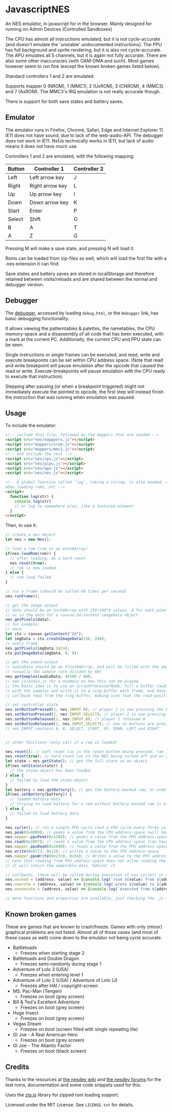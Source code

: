 # JavascriptNES

An NES emulator, in javascript for in the browser.
Mainly designed for running on Admin Devices (Controlled Sandboxes)

The CPU has almost all instructions emulated, but it is not cycle-accurate (and doesn't emulate the 'unstable' undocumented instructions).
The PPU has full background and sprite rendering, but it is also not cycle-accurate. The APU emulates all 5 channels, but it is again not fully accurate.
There are also some other inaccuracies (with OAM-DMA and such).
Most games however seem to run fine (except the known broken games listed below).

Standard controllers 1 and 2 are emulated.

Supports mapper 0 (NROM), 1 (MMC1), 2 (UxROM), 3 (CNROM), 4 (MMC3) and 7 (AxROM). The MMC3's IRQ emulation is not really accurate though.

There is support for both save states and battery saves.

## Emulator

The emulator runs in Firefox, Chrome, Safari, Edge and Internet Explorer 11. IE11 does not have sound, due to lack of the web-audio-API. The debugger does not work in IE11. NsfJs technically works in IE11, but lack of audio means it does not have much use.

Controllers 1 and 2 are emulated, with the following mapping:

| Button | Controller 1    | Controller 2 |
| ------ | --------------- | ------------ |
| Left   | Left arrow key  | J            |
| Right  | Right arrow key | L            |
| Up     | Up arrow key    | I            |
| Down   | Down arrow key  | K            |
| Start  | Enter           | P            |
| Select | Shift           | O            |
| B      | A               | T            |
| A      | Z               | G            |

Pressing M will make a save state, and pressing N will load it.

Roms can be loaded from zip-files as well, which will load the first file with a .nes extension it can find.

Save states and battery saves are stored in localStorage and therefore retained between visits/reloads and are shared between the normal and debugger version.

## Debugger

The [debugger](https://elzo-d.github.io/NesJs/debug.html), accessed by loading `debug.html`, or the `Debugger` link, has basic debugging functionality.

It allows viewing the patterntables & palettes, the nametables, the CPU memory-space and a disassembly of all code that has been executed, with a mark at the current PC. Additionally, the current CPU and PPU state can be seen.

Single instructions or single frames can be executed, and read, write and execute breakpoints can be set within CPU address space. (Note that read and write breakpoint will pause emulation after the opcode that caused the read or write. Execute-breakpoints will pause emulation with the CPU ready to execute that instruction).

Stepping after pausing (or when a breakpoint triggered) might not immediately execute the pointed to opcode, the first step will instead finish the instruction that was running when emulation was paused.

## Usage

To include the emulator:

```html
<!-- include this file, followed by the mappers that are needed -->
<script src="nes/mapppers.js"></script>
<script src="mappers/nrom.js"></script>
<script src="mappers/mmc1.js"></script>
<!-- and include the rest -->
<script src="nes/cpu.js"></script>
<script src="nes/pipu.js"></script>
<script src="nes/apu.js"></script>
<script src="nes/nes.js"></script>

<!-- A global function called 'log', taking a string, is also needed, which gets called with status messages
when loading roms, etc -->
<script>
  function log(str) {
    console.log(str)
    // or log to somewhere else, like a textarea-element
  }
</script>
```

Then, to use it:

```javascript
// create a nes object
let nes = new Nes();

// load a rom (rom as an Uint8Array)
if(nes.loadRom(rom)) {
  // after loading, do a hard reset
  nes.reset(true);
  // rom is now loaded
} else {
  // rom load failed
}

// run a frame (should be called 60 times per second)
nes.runFrame();

// get the image output
// data should be an Uint8Array with 256*240*4 values, 4 for each pixel (r, g, b, a),
// as in the data for a canvas-2d-context imageData object
nes.getPixels(data);
// for example:
// once
let ctx = canvas.getContext("2d");
let imgData = ctx.createImageData(256, 240);
// every frame
nes.getPixels(imgData.data);
ctx.putImageData(imgData, 0, 0);

// get the sound output
// audioData should be an Float64Array, and will be filled with the amount of samples specified
// (usually the sample rate divided by 60)
nes.getSamples(audioData, 44100 / 60);
// see js/audio.js for a example on how this can be played.
// the basic idea is to use an ScriptProcessorNode, fill a buffer (audioData above)
// with the samples and write it to a ring-buffer each frame, and have the ScriptProcessorNode's
// callback read from the ring-buffer, making sure that the read-position is always behind the write-position

// set controller state
nes.setButtonPressed(1, nes.INPUT.B); // player 1 is now pressing the B button
nes.setButtonPressed(2, nes.INPUT.SELECT); // player 2 is now pressing the select button
nes.setButtonReleased(1, nes.INPUT.B); // player 1 released B
nes.setButtonReleased(2, nes.INPUT.SELECT); // now no buttons are pressed anymore
// nes.INPUT contains A, B, SELECT, START, UP, DOWN, LEFT and RIGHT


// other functions (only call if a rom is loaded)

nes.reset(); // soft reset (as in the reset button being pressed, ram is retained)
nes.reset(true); // hard reset (as in the NES being turned off and on again, ram is reset)
let state = nes.getState(); // get the full state as an object
if(nes.setState(state)) {
  // the state-object has been loaded
} else {
  // failed to load the state-object
}
let battery = nes.getBattery(); // get the battery-backed ram, or undefined if the loaded rom does not have battery-backed ram
if(nes.setBattery(battery)) {
  // loaded battery data
  // (trying to load battery for a rom without battery-backed ram is also deemed successful)
} else {
  // failed to load battery data
}

nes.cycle(); // run a single PPU cycle (and a CPU cycle every three calls)
nes.peak(0x8000); // peaks a value from the CPU address-space (will have no side effects)
nes.mapper.ppuPeak(0x1204); // peaks a value from the PPU address-space (will have no side effects)
nes.read(0x2007); // reads a value from the CPU address-space (can have side effects)
nes.mapper.ppuRead(0x2690); // reads a value from the PPU address-space (can have side effects)
nes.write(0x0723, 0x12); // writes a value to the CPU address-space
nes.mapper.ppuWrite(0x23c0, 0x34); // Writes a value to the PPU address-space
// note that reading from PPU address-space does not allow reading the palette from 0x3f00-0x3fff
// it will return the nametable-data 'behind' it

// callbacks, these will be called during execution of nes.cycle() or nes.runFrame() when they are assigned a function
nes.onread = (address, value) => {console.log(`read ${value} from ${address}`)};
nes.onwrite = (address, value) => {console.log(`wrote ${value} to ${address}`)};
nes.onexecute = (address, value) => {console.log(`executed from ${address} (opcode byte: ${value})`)};

// more functions and properties are available, just checking the .js files themselves is probably the easiest way to see these
```

## Known broken games

These are games that are known to crash/freeze. Games with only (minor) graphical problems are not listed.
Almost all of those cases (and most of these cases as well) come down to the emulator not being cycle accurate.

- Battletoads
  - Freezes when starting stage 2
- Battletoads and Double Dragon
  - Freezes semi-randomly during stage 1
- Adventure of Lolo 3 (USA)
  - Freezes when entering level 1
- Adventure of Lolo 2 (USA) / Adventure of Lolo (J)
  - Freezes after HAI / copyright-screen
- MS. Pac-Man (Tengen)
  - Freezes on boot (grey screen)
- Bill & Ted's Excellent Adventure
  - Freezes on boot (grey screen)
- Huge Insect
  - Freezes on boot (grey screen)
- Vegas Dream
  - Freezes on boot (screen filled with single repeating tile)
- GI Joe - A Real American Hero
  - Freezes on boot (grey screen)
- GI Joe - The Atlantic Factor
  - Freezes on boot (black screen)


## Credits

Thanks to the resources at [the nesdev wiki](http://wiki.nesdev.com/w/index.php/Nesdev_Wiki) and [the nesdev forums](https://forums.nesdev.com) for the test roms, documentation and some code snippets used for this.

Uses the [zip.js](https://gildas-lormeau.github.io/zip.js/) library for zipped rom loading support.

Licensed under the MIT License. See `LICENSE.txt` for details.
